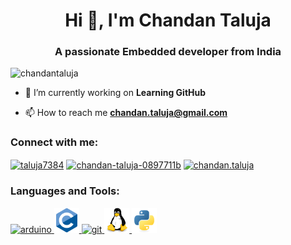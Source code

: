 <h1 align="center">Hi 👋, I'm Chandan Taluja</h1>
<h3 align="center">A passionate Embedded developer from India</h3>

<p align="left"> <img src="https://komarev.com/ghpvc/?username=chandantaluja&label=Profile%20views&color=0e75b6&style=flat" alt="chandantaluja" /> </p>

- 🔭 I’m currently working on **Learning GitHub**

- 📫 How to reach me **chandan.taluja@gmail.com**

<h3 align="left">Connect with me:</h3>
<p align="left">
<a href="https://twitter.com/taluja7384" target="blank"><img align="center" src="https://raw.githubusercontent.com/rahuldkjain/github-profile-readme-generator/master/src/images/icons/Social/twitter.svg" alt="taluja7384" height="30" width="40" /></a>
<a href="https://linkedin.com/in/chandan-taluja-0897711b" target="blank"><img align="center" src="https://raw.githubusercontent.com/rahuldkjain/github-profile-readme-generator/master/src/images/icons/Social/linked-in-alt.svg" alt="chandan-taluja-0897711b" height="30" width="40" /></a>
<a href="https://instagram.com/chandan.taluja" target="blank"><img align="center" src="https://raw.githubusercontent.com/rahuldkjain/github-profile-readme-generator/master/src/images/icons/Social/instagram.svg" alt="chandan.taluja" height="30" width="40" /></a>
</p>

<h3 align="left">Languages and Tools:</h3>
<p align="left"> <a href="https://www.arduino.cc/" target="_blank" rel="noreferrer"> <img src="https://cdn.worldvectorlogo.com/logos/arduino-1.svg" alt="arduino" width="40" height="40"/> </a> <a href="https://www.cprogramming.com/" target="_blank" rel="noreferrer"> <img src="https://raw.githubusercontent.com/devicons/devicon/master/icons/c/c-original.svg" alt="c" width="40" height="40"/> </a> <a href="https://git-scm.com/" target="_blank" rel="noreferrer"> <img src="https://www.vectorlogo.zone/logos/git-scm/git-scm-icon.svg" alt="git" width="40" height="40"/> </a> <a href="https://www.linux.org/" target="_blank" rel="noreferrer"> <img src="https://raw.githubusercontent.com/devicons/devicon/master/icons/linux/linux-original.svg" alt="linux" width="40" height="40"/> </a> <a href="https://www.python.org" target="_blank" rel="noreferrer"> <img src="https://raw.githubusercontent.com/devicons/devicon/master/icons/python/python-original.svg" alt="python" width="40" height="40"/> </a> </p>

